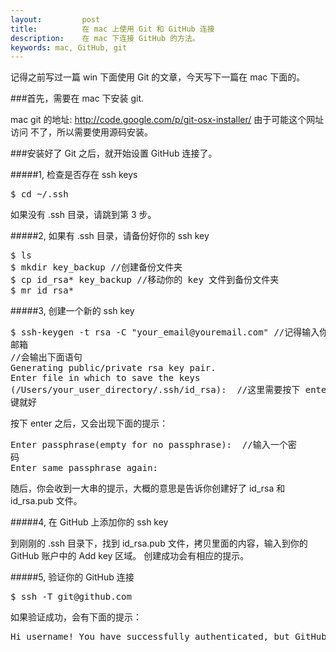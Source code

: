 ```yaml
---
layout:         post
title:          在 mac 上使用 Git 和 GitHub 连接
description:    在 mac 下连接 GitHub 的方法。
keywords: mac, GitHub, git
---
```

记得之前写过一篇 win 下面使用 Git 的文章，今天写下一篇在 mac 下面的。

###首先，需要在 mac 下安装 git.

mac git 的地址: http://code.google.com/p/git-osx-installer/ 由于可能这个网址访问
不了，所以需要使用源码安装。

###安装好了 Git 之后，就开始设置 GitHub 连接了。

#####1, 检查是否存在 ssh keys
<pre class="js" name="colorcode">
$ cd ~/.ssh
</pre>
如果没有 .ssh 目录，请跳到第 3 步。

#####2, 如果有 .ssh 目录，请备份好你的 ssh key
<pre class="js" name="colorcode">
$ ls
$ mkdir key_backup //创建备份文件夹
$ cp id_rsa* key_backup //移动你的 key 文件到备份文件夹
$ mr id_rsa*
</pre>

#####3, 创建一个新的 ssh key
<pre class="js" name="colorcode">
$ ssh-keygen -t rsa -C "your_email@youremail.com" //记得输入你的github账号的
邮箱
//会输出下面语句
Generating public/private rsa key pair.
Enter file in which to save the keys 
(/Users/your_user_directory/.ssh/id_rsa): <press enter> //这里需要按下 enter
键就好
</pre>

按下 enter 之后，又会出现下面的提示：
<pre class="js" name="colorcode">
Enter passphrase(empty for no passphrase): <enter a passphrase> //输入一个密
码
Enter same passphrase again: <enter passphrase again>
</pre>

随后，你会收到一大串的提示，大概的意思是告诉你创建好了 id_rsa 和 id_rsa.pub 文件。

#####4, 在 GitHub 上添加你的 ssh key

到刚刚的 .ssh 目录下，找到 id_rsa.pub 文件，拷贝里面的内容，输入到你的
GitHub 账户中的 Add key 区域。
创建成功会有相应的提示。

#####5, 验证你的 GitHub 连接
<pre class="js" name="colorcode">
$ ssh -T git@github.com
</pre>

如果验证成功，会有下面的提示：
<pre class="js" name="colorcode">
Hi username! You have successfully authenticated, but GitHub does not provide shell access.
</pre>

